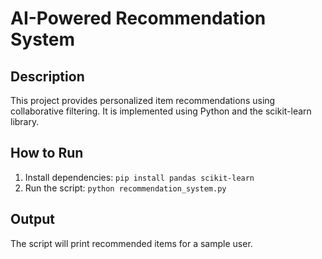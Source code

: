 
# AI-Powered Recommendation System

## Description
This project provides personalized item recommendations using collaborative filtering. It is implemented using Python and the scikit-learn library.

## How to Run
1. Install dependencies: `pip install pandas scikit-learn`
2. Run the script: `python recommendation_system.py`

## Output
The script will print recommended items for a sample user.

